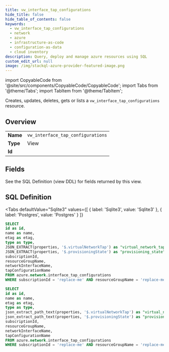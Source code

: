 ```yaml
--- 
title: vw_interface_tap_configurations
hide_title: false
hide_table_of_contents: false
keywords:
  - vw_interface_tap_configurations
  - network
  - azure
  - infrastructure-as-code
  - configuration-as-data
  - cloud inventory
description: Query, deploy and manage azure resources using SQL
custom_edit_url: null
image: /img/stackql-azure-provider-featured-image.png
---
```


import CopyableCode from '@site/src/components/CopyableCode/CopyableCode';
import Tabs from '@theme/Tabs';
import TabItem from '@theme/TabItem';

Creates, updates, deletes, gets or lists a <code>vw_interface_tap_configurations</code> resource.

## Overview
<table><tbody>
<tr><td><b>Name</b></td><td><code>vw_interface_tap_configurations</code></td></tr>
<tr><td><b>Type</b></td><td>View</td></tr>
<tr><td><b>Id</b></td><td><CopyableCode code="azure.network.vw_interface_tap_configurations" /></td></tr>
</tbody></table>

## Fields

See the SQL Definition (view DDL) for fields returned by this view.

## SQL Definition

<Tabs
defaultValue="Sqlite3"
values={[
{ label: 'Sqlite3', value: 'Sqlite3' },
{ label: 'Postgres', value: 'Postgres' }
]}
>
<TabItem value="Sqlite3">

```sql
SELECT
id as id,
name as name,
etag as etag,
type as type,
JSON_EXTRACT(properties, '$.virtualNetworkTap') as "virtual_network_tap",
JSON_EXTRACT(properties, '$.provisioningState') as "provisioning_state",
subscriptionId,
resourceGroupName,
networkInterfaceName,
tapConfigurationName
FROM azure.network.interface_tap_configurations
WHERE subscriptionId = 'replace-me' AND resourceGroupName = 'replace-me' AND networkInterfaceName = 'replace-me';
```

</TabItem>
<TabItem value="Postgres">

```sql
SELECT
id as id,
name as name,
etag as etag,
type as type,
json_extract_path_text(properties, '$.virtualNetworkTap') as "virtual_network_tap",
json_extract_path_text(properties, '$.provisioningState') as "provisioning_state",
subscriptionId,
resourceGroupName,
networkInterfaceName,
tapConfigurationName
FROM azure.network.interface_tap_configurations
WHERE subscriptionId = 'replace-me' AND resourceGroupName = 'replace-me' AND networkInterfaceName = 'replace-me';
```

</TabItem>
</Tabs>
